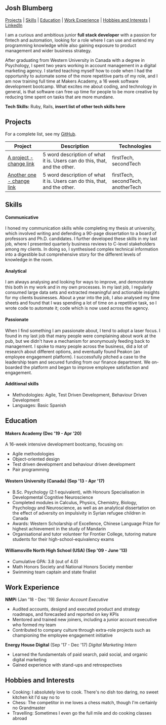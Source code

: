 ## Josh Blumberg

[Projects](#projects) | [Skills](#skills) | [Education](#education) | [Work Experience](#work-experience) | [Hobbies and Interests](#hobbies-and-interests) | [LinkedIn](https://www.linkedin.com/in/josh-blumberg/)

I am a curious and ambitious junior **full stack developer** with a passion for fintech and automation, looking for a role where I can use and extend my programming knowledge while also gaining exposure to product management and wider business strategy.

After graduating from Western University in Canada with a degree in Psychology, I spent two years working in account management in a digital marketing agency. I started teaching myself how to code when I had the opportunity to automate some of the more repetitive parts of my role, and I am now training full time at Makers Academy, a 16 week software development bootcamp. What excites me about coding, and technology in general, is that software can free up time for people to be more creative by reducing time spent on tasks that are more mundane.

**Tech Skills:** Ruby, Rails, **insert list of other tech skills here**

## Projects

For a complete list, see my [GitHub](https://github.com/jlblumberg?tab=repositories).

| Project   | Description | Technologies |
|---        |---          |---           |
| [A project - change link](https://www.github.com/uxbuddy/uxbuddy) | 5 word description of what it is. Users can do this, that, and the other. | firstTech, secondTech |
|[Another one - change link](https://www.github.com/lsewilson/atomodoro)| 5 word description of what it is. Users can do this, that, and the other. | firstTech, secondTech, anotherTech |

## Skills

#### Communicative

I honed my communication skills while completing my thesis at university, which involved writing and defending a 90-page dissertation to a board of professors and Ph.D. candidates. I further developed these skills in my last job, where I presented quarterly business reviews to C-level stakeholders among my clients. In doing so, I synthesised complex technical information into a digestible but comprehensive story for the different levels of knowledge in the room.

#### Analytical

I am always analysing and looking for ways to improve, and demonstrate this both in my work and in my own processes. In my last job, I regularly consumed large data sets and extracted meaningful and actionable insights for my clients businesses. About a year into the job, I also analysed my time sheets and found that I was spending a lot of time on a repetitive task, so I wrote code to automate it; code which is now used across the agency. 

#### Passionate

When I find something I am passionate about, I tend to adopt a laser focus. I found in my last job that many people were complaining about work at the pub, but we didn't have a mechanism for anonymously feeding back to management. I spoke to many people across the business, did a lot of research about different options, and eventually found Peakon (an employee engagement platform). I successfully pitched a case to the leadership team and secured funding from our finance department. We on-boarded the platform and began to improve employee satisfaction and engagement.

#### Additional skills

 - Methodologies: Agile, Test Driven Development, Behaviour Driven Development
 - Languages: Basic Spanish
 
## Education

#### Makers Academy (Dec '19 - Apr '20)

A 16-week intensive development bootcamp, focusing on:

- Agile methodologies
- Object-oriented design
- Test driven development and behaviour driven development
- Pair programming

#### Western University (Canada) (Sep '13 - Apr '17)

- B.Sc. Psychology (2:1 equivalent), with Honours Specialisation in Developmental Cognitive Neuroscience
- Completed modules in Calculus, Physics, Chemistry, Biology, Psychology and Neuroscience, as well as an analytical
  dissertation on the effect of adversity on impulsivity in Syrian refugee children in Canada
- Awards: Western Scholarship of Excellence, Chinese Language Prize for highest achievement in the study of Mandarin
- Organisational and tutor volunteer for Frontier College, tutoring mature students for their high-school-equivalency exams

#### Williamsville North High School (USA) (Sep '09 - June '13)

- Cumulative GPA: 3.8 (out of 4.0)
- Math Honors Society and National Honors Society member
- Swimming team captain and state finalist

## Work Experience

**NMPi** (Jan '18 - Dec '19)
*Senior Account Executive*  
- Audited accounts, designd and executed product and strategy roadmaps, and forecasted and reported on key KPIs
- Mentored and trained new joiners, including a junior account executive who formed my team
- Contributed to company culture through extra-role projects such as championing the employee engagement initiative

**Energy House Digital** (Sep '17 - Dec '17)
*Digital Marketing Intern*  
- Learned the fundamentals of paid search, paid social, and organic digital marketing
- Gained experience with stand-ups and retrospectives

## Hobbies and Interests
- Cooking: I absolutely love to cook. There's no dish too daring, no sweet kitchen kit I'd say no to
- Chess: The competitor in me loves a chess match, though I'm certainly no Grandmaster
- Travelling: Sometimes I even go the full mile and do cooking classes abroad
